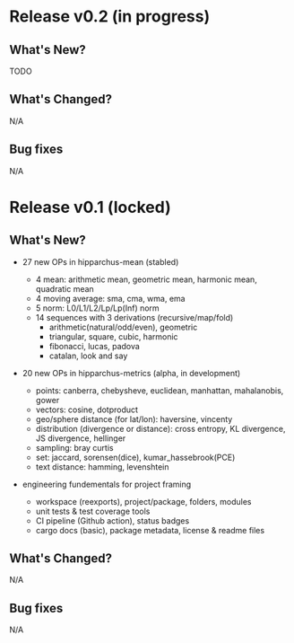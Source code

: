 # Release v0.2 (in progress)

## What's New?

TODO

## What's Changed?

N/A

## Bug fixes

N/A

# Release v0.1 (locked)

## What's New?

- 27 new OPs in hipparchus-mean (stabled)
    - 4 mean: arithmetic mean, geometric mean, harmonic mean, quadratic mean
    - 4 moving average: sma, cma, wma, ema
    - 5 norm: L0/L1/L2/Lp/Lp(Inf) norm
    - 14 sequences with 3 derivations (recursive/map/fold)
        - arithmetic(natural/odd/even), geometric
        - triangular, square, cubic, harmonic
        - fibonacci, lucas, padova
        - catalan, look and say

- 20 new OPs in hipparchus-metrics (alpha, in development)
    - points: canberra, chebysheve, euclidean, manhattan, mahalanobis, gower
    - vectors: cosine, dotproduct
    - geo/sphere distance (for lat/lon): haversine, vincenty
    - distribution (divergence or distance): cross entropy, KL divergence, JS divergence, hellinger
    - sampling: bray curtis
    - set: jaccard, sorensen(dice), kumar_hassebrook(PCE)
    - text distance: hamming, levenshtein

- engineering fundementals for project framing
    - workspace (reexports), project/package, folders, modules
    - unit tests & test coverage tools
    - CI pipeline (Github action), status badges
    - cargo docs (basic), package metadata, license & readme files

## What's Changed?

N/A

## Bug fixes

N/A
